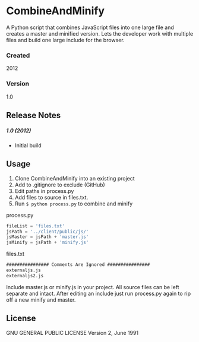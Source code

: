 # CombineAndMinify

A Python script that combines JavaScript files into one large file and creates a master and minified version. Lets the developer work with multiple files and build one large include for the browser.

### Created

2012

### Version

1.0

## Release Notes

##### 1.0 (2012)

- Initial build

## Usage

1. Clone CombineAndMinify into an existing project
2. Add to .gitignore to exclude (GitHub)
3. Edit paths in process.py
4. Add files to source in files.txt.
5. Run `$ python process.py` to combine and minify

process.py

```python
fileList = 'files.txt'
jsPath = '../client/public/js/'
jsMaster = jsPath + 'master.js'
jsMinify = jsPath + 'minify.js'
```

files.txt

```txt
################ Comments Are Ignored ################
externaljs.js
externaljs2.js
```

Include master.js or minify.js in your project. All source files can be left separate and intact. After editing an include just run process.py again to rip off a new minify and master.

## License

GNU GENERAL PUBLIC LICENSE Version 2, June 1991